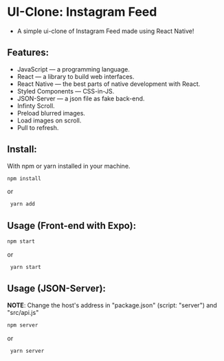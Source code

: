 # UI-Clone: Instagram Feed
- A simple ui-clone of Instagram Feed made using React Native!

## Features:
- JavaScript — a programming language.
- React — a library to build web interfaces.
- React Native — the best parts of native development with React.
- Styled Components — CSS-in-JS.
- JSON-Server — a json file as fake back-end.
- Infinty Scroll.
- Preload blurred images.
- Load images on scroll.
- Pull to refresh.

## Install:
With npm or yarn installed in your machine.

  ```sh
  npm install
  ```
 or 
 ```sh
  yarn add
  ```
  
## Usage (Front-end with Expo):

   ```sh
   npm start
   ```
  or
  ```sh
   yarn start
   ```
   
## Usage (JSON-Server):
**NOTE**: Change the host's address in "package.json" (script: "server") and "src/api.js"

   ```sh
   npm server
   ```
  or
  ```sh
   yarn server
   ```
